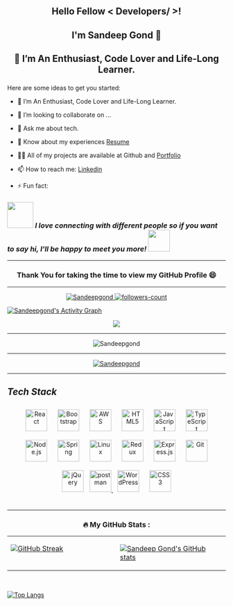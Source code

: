 
##  <p  align="center"> Hello Fellow < Developers/ >! </p>
##  <p  align="center"> I'm Sandeep Gond 👋</p>
## <p  align="center">  🌱 I’m An Enthusiast, Code Lover and Life-Long Learner. </p>

Here are some ideas to get you started:

- 🌱 I’m An Enthusiast, Code Lover and Life-Long Learner.
- 👯 I’m looking to collaborate on ...

- 💬 Ask me about tech. 
- 📄 Know about my experiences [Resume](https://drive.google.com/file/d/1hdZfB2CGF3vnVV8BBjS4ecantf3ls6gS/view?usp=sharing)
- 👨‍💻 All of my projects are available at Github and [Portfolio](https://sandeepgond.github.io/)
- 📫 How to reach me: [Linkedin](https://www.linkedin.com/in/sandeep-gond-160b9422b/)
- ⚡ Fun fact: 



### <img src="https://media.giphy.com/media/LnQjpWaON8nhr21vNW/giphy.gif" width="60"> <em><b>**I love connecting with different people</b> so if you want to say <b>hi, I'll be happy to meet you more!**</b></em> <img src="https://media.giphy.com/media/7j2hfyeVcDtf2/giphy.gif" width="50" />
---
###  <p  align="center"> Thank You for taking the time to view my GitHub Profile 😄 </p>
---


<!--  profile visitors and followers -->

<!--
 <p align="center"> <img src="https://komarev.com/ghpvc/?username=Sandeepgond&label=Profile%20views&color=0e75b6&style=flat" alt="Sandeepgond" /> </p>

-->

<p align="center">
    <a href="https://github.com/Sandeepgond">
        <img src="https://komarev.com/ghpvc/?username=Sandeepgond&label=Profile%20views&color=0e75b6&style=flat" alt="Sandeepgond" />
    </a>
    <a href="https://github.com/Sandeepgond?tab=followers">
        <img src="https://img.shields.io/github/followers/Sandeepgond?label=Followers&style=social" alt="followers-count">
    </a>
</p>




<a href="https://github.com/Sandeepgond/github-readme-activity-graph"><img alt="Sandeepgond's Activity Graph" src="https://denvercoder1-activity-graph.herokuapp.com/graph/?username=Sandeepgond&bg_color=1F222E&color=F8D866&line=F85D7F&point=FFFFFF&hide_border=true" /></a>









<p align="center">
<a href="https://github.com/Sandeepgond"><span>
<img align="center" src="https://github-profile-summary-cards.vercel.app/api/cards/profile-details?username=Sandeepgond&theme=dracula" />
</span></a> </p>
 



---









<p align="center"><img src="https://r7q6w9z6.rocketcdn.me/career/wp-content/uploads/2021/06/2-46.gif" alt="Sandeepgond"/></p>

<!-- <p align="center"> <a href="https://github.com/ryo-ma/github-profile-trophy"><img src="https://github-profile-trophy.vercel.app/?username=Sandeepgond" alt="" /></a> </p> -->

---

<p align="center"> <a href="https://github.com/Sandeepgond/github-profile-trophy"><img src="https://github-profile-trophy.vercel.app/?username=Sandeepgond&row=1&column=6&theme=onedark" alt="Sandeepgond" /></a> </p>

---










<h2><i>Tech Stack</i></h2>

<div align="center">  
<a href="https://reactjs.org/" target="_blank"><img style="margin: 10px" src="https://profilinator.rishav.dev/skills-assets/react-original-wordmark.svg" alt="React" height="50" /></a>  
<a href="https://getbootstrap.com/docs/3.4/javascript/" target="_blank"><img style="margin: 10px" src="https://profilinator.rishav.dev/skills-assets/bootstrap-plain.svg" alt="Bootstrap" height="50" /></a>  
<a href="https://aws.amazon.com/" target="_blank"><img style="margin: 10px" src="https://profilinator.rishav.dev/skills-assets/amazonwebservices-original-wordmark.svg" alt="AWS" height="50" /></a>  
<a href="https://en.wikipedia.org/wiki/HTML5" target="_blank"><img style="margin: 10px" src="https://profilinator.rishav.dev/skills-assets/html5-original-wordmark.svg" alt="HTML5" height="50" /></a>    
<a href="https://www.javascript.com/" target="_blank"><img style="margin: 10px" src="https://profilinator.rishav.dev/skills-assets/javascript-original.svg" alt="JavaScript" height="50" /></a>  
<a href="https://www.typescriptlang.org/" target="_blank"><img style="margin: 10px" src="https://profilinator.rishav.dev/skills-assets/typescript-original.svg" alt="TypeScript" height="50" /></a>    
<a href="https://nodejs.org/" target="_blank"><img style="margin: 10px" src="https://profilinator.rishav.dev/skills-assets/nodejs-original-wordmark.svg" alt="Node.js" height="50" /></a>  
<a href="https://docs.spring.io/spring-framework/docs/3.0.x/reference/expressions.html#:~:text=The%20Spring%20Expression%20Language%20(SpEL,and%20basic%20string%20templating%20functionality." target="_blank"><img style="margin: 10px" src="https://profilinator.rishav.dev/skills-assets/springio-icon.svg" alt="Spring" height="50" /></a>  
<a href="https://www.linux.org/" target="_blank"><img style="margin: 10px" src="https://profilinator.rishav.dev/skills-assets/linux-original.svg" alt="Linux" height="50" /></a>  
<a href="https://redux.js.org/" target="_blank"><img style="margin: 10px" src="https://profilinator.rishav.dev/skills-assets/redux-original.svg" alt="Redux" height="50" /></a>  
<a href="https://expressjs.com/" target="_blank"><img style="margin: 10px" src="https://profilinator.rishav.dev/skills-assets/express-original-wordmark.svg" alt="Express.js" height="50" /></a>  
<a href="https://github.com/" target="_blank"><img style="margin: 10px" src="https://profilinator.rishav.dev/skills-assets/git-scm-icon.svg" alt="Git" height="50" /></a>  
<a href="https://jquery.com/" target="_blank"><img style="margin: 10px" src="https://profilinator.rishav.dev/skills-assets/jquery.png" alt="jQuery" height="50" /></a> 
 <a href="https://postman.com" target="_blank" rel="noreferrer"> <img src="https://www.vectorlogo.zone/logos/getpostman/getpostman-icon.svg" alt="postman"height="50"/> </a>
<a href="https://wordpress.com/" target="_blank"><img style="margin: 10px" src="https://profilinator.rishav.dev/skills-assets/wordpress.png" alt="WordPress" height="50" /></a>   
<a href="https://www.w3schools.com/css/" target="_blank"><img style="margin: 10px" src="https://profilinator.rishav.dev/skills-assets/css3-original-wordmark.svg" alt="CSS3" height="50" /></a>  
</div>  

<br/>  












<!-- ###   <p align="center"> :hammer_and_wrench: Languages and Tools :    </p>  -->



 





---
###  <p align="center">  :fire: My GitHub Stats :  </p>



  
  
  <table><tr><td valign="top" width="50%">
  
  
  
[![GitHub Streak](http://github-readme-streak-stats.herokuapp.com?user=Sandeepgond&theme=dark&background=000000)](https://git.io/streak-stats)

</td><td valign="top" width="50%">







<!----------------------------------- GitHub Stats Section ------------------------------------>



[![Sandeep Gond's GitHub stats](https://github-readme-stats.vercel.app/api?username=Sandeepgond&show_icons=true&theme=radical)](https://github.com/Sandeepgond)

</td></tr></table>  

<br/>


  [![Top Langs](https://github-readme-stats.vercel.app/api/top-langs/?username=Sandeepgond&layout=compact&theme=vision-friendly-dark)](https://github.com/Sandeepgond/github-readme-stats)
<p align="center"> </p>  

<!----------------------------------- Top Repository Section ------------------------------------>


